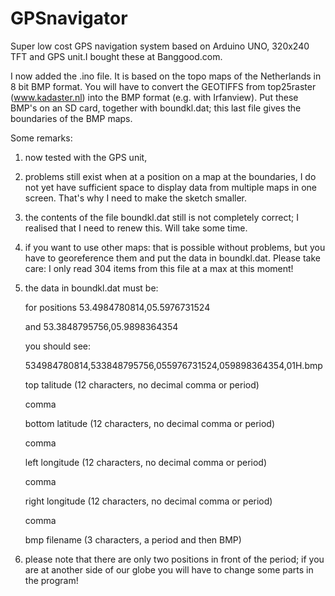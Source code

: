 # GPSnavigator
Super low cost GPS navigation system based on Arduino UNO, 320x240 TFT and GPS unit.I bought these at Banggood.com.

I now added the .ino file. It is based on the topo maps of the Netherlands in 8 bit BMP format. 
You will have to convert the GEOTIFFS from top25raster (www.kadaster.nl) into the BMP format (e.g. with Irfanview).
Put these BMP's on an SD card, together with boundkl.dat; this last file gives the boundaries of the BMP maps.

Some remarks:

1) now tested with the GPS unit,

2) problems still exist when at a position on a map at the boundaries, I do not yet have sufficient space to display data       from multiple maps in one screen. That's why I need to make the sketch smaller.

3) the contents of the file boundkl.dat still is not completely correct; I realised that I need to renew this. Will take some    time.

4) if you want to use other maps: that is possible without problems, but you have to georeference them and put the data in      boundkl.dat. Please take care: I only read 304 items from this file at a max at this moment!

5) the data in boundkl.dat must be:

   for positions 53.4984780814,05.5976731524
   
   and 53.3848795756,05.9898364354
   
   you should see:
   
    534984780814,533848795756,055976731524,059898364354,01H.bmp
    
    top talitude (12 characters, no decimal comma or period)
    
    comma
    
    bottom latitude (12 characters, no decimal comma or period)
    
    comma
    
    left longitude (12 characters, no decimal comma or period)
    
    comma
    
    right longitude (12 characters, no decimal comma or period)
    
    comma
    
    bmp filename (3 characters, a period and then BMP)  
    
6) please note that there are only two positions in front of the period; if you are at another side of our globe you will       have to change some parts in the program!
